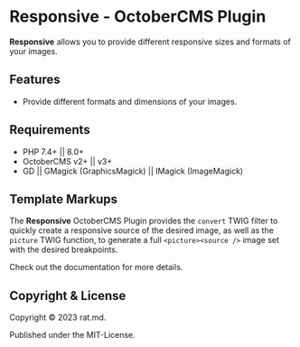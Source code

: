 Responsive - OctoberCMS Plugin
==============================

**Responsive** allows you to provide different responsive sizes and formats of your images.

Features
--------

-   Provide different formats and dimensions of your images.


Requirements
------------

- PHP 7.4+ || 8.0+
- OctoberCMS v2+ || v3+
- GD || GMagick (GraphicsMagick) || IMagick (ImageMagick)


Template Markups
----------------
The **Responsive** OctoberCMS Plugin provides the `convert` TWIG filter to quickly create a 
responsive source of the desired image, as well as the `picture` TWIG function, to generate a full
`<picture><source />` image set with the desired breakpoints.

Check out the documentation for more details.


Copyright & License
---------
Copyright © 2023 rat.md.

Published under the MIT-License.
